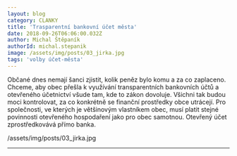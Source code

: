 ```yaml
---
layout: blog
category: CLANKY
title: 'Trasparentní bankovní účet města'
date: 2018-09-26T06:06:00.032Z
author: Michal Štěpaník
authorId: michal.stepanik
image: /assets/img/posts/03_jirka.jpg
tags: 'volby účet-města'
---
```

Občané dnes nemají šanci zjistit, kolik peněz bylo komu a za co zaplaceno. Chceme, aby obec přešla k využívání transparentních bankovních účtů a otevřeného účetnictví všude tam, kde to zákon dovoluje. Všichni tak budou moci kontrolovat, za co konkrétně se finanční prostředky obce utrácejí. Pro společnosti, ve kterých je většinovým vlastníkem obec, musí platit stejné povinnosti otevřeného hospodaření jako pro obec samotnou. Otevřený účet zprostředkovává přímo banka. 


/assets/img/posts/03_jirka.jpg

- - -
